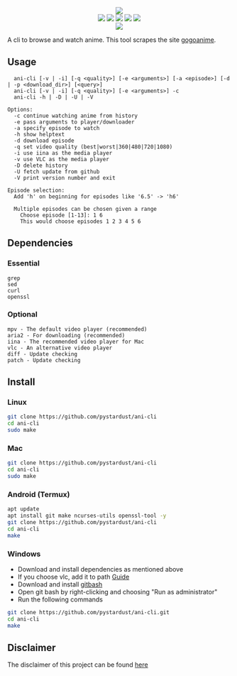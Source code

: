 <p align=center>
<img src="https://capsule-render.vercel.app/api?type=soft&fontColor=e5ab3e&text=pystardust/ani-cli&height=150&fontSize=60&desc=now%20sponsoring%20shellcheck&descAlignY=75&descAlign=60&color=00000000&animation=twinkling">
<br>
<a href="http://makeapullrequest.com"><img src="https://img.shields.io/badge/PRs-welcome-brightgreen.svg"></a>
<img src="https://img.shields.io/badge/os-linux-brightgreen">
<img src="https://img.shields.io/badge/os-mac-brightgreen"></a>
<img src="https://img.shields.io/badge/os-windows-brightgreen"></a>
<img src="https://img.shields.io/badge/os-android-brightgreen"></a>
<br>
<a href="https://discord.gg/aqu7GpqVmR"><img src="https://invidget.switchblade.xyz/aqu7GpqVmR"></a>
</p>

A cli to browse and watch anime. This tool scrapes the site [gogoanime](https://gogoanime.pe).

## Usage

  ```text
    ani-cli [-v | -i] [-q <quality>] [-e <arguments>] [-a <episode>] [-d | -p <download_dir>] [<query>]
    ani-cli [-v | -i] [-q <quality>] [-e <arguments>] -c
    ani-cli -h | -D | -U | -V

  Options:
    -c continue watching anime from history
    -e pass arguments to player/downloader
    -a specify episode to watch
    -h show helptext
    -d download episode
    -q set video quality (best|worst|360|480|720|1080)
    -i use iina as the media player
    -v use VLC as the media player
    -D delete history
    -U fetch update from github
    -V print version number and exit

  Episode selection:
    Add 'h' on beginning for episodes like '6.5' -> 'h6'

    Multiple episodes can be chosen given a range
      Choose episode [1-13]: 1 6
      This would choose episodes 1 2 3 4 5 6
  ```

## Dependencies

### Essential

```text
grep
sed
curl
openssl
```

### Optional

```text
mpv - The default video player (recommended)
aria2 - For downloading (recommended)
iina - The recommended video player for Mac
vlc - An alternative video player
diff - Update checking
patch - Update checking
```

## Install

### Linux

```sh
git clone https://github.com/pystardust/ani-cli
cd ani-cli
sudo make
```

### Mac

```sh
git clone https://github.com/pystardust/ani-cli
cd ani-cli
sudo make
```

### Android (Termux)

```sh
apt update
apt install git make ncurses-utils openssl-tool -y
git clone https://github.com/pystardust/ani-cli
cd ani-cli
make
```

### Windows

* Download and install dependencies as mentioned above
* If you choose vlc, add it to path [Guide](https://www.vlchelp.com/add-vlc-command-prompt-windows)
* Download and install [gitbash](https://git-scm.com/downloads)
* Open git bash by right-clicking and choosing "Run as administrator"
* Run the following commands

```sh
git clone https://github.com/pystardust/ani-cli.git
cd ani-cli
make
```

## Disclaimer

The disclaimer of this project can be found [here](./disclaimer.md)

